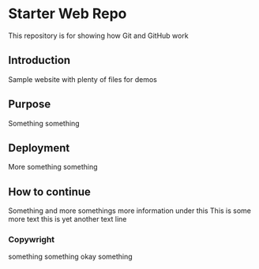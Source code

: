 # Starter Web Repo

This repository is for showing how Git and GitHub work

## Introduction

Sample website with plenty of files for demos

## Purpose 

Something something 

## Deployment

More something something

## How to continue

Something and more somethings
more information under this
This is some more text
this is yet another text line

### Copywright
something something
okay something
